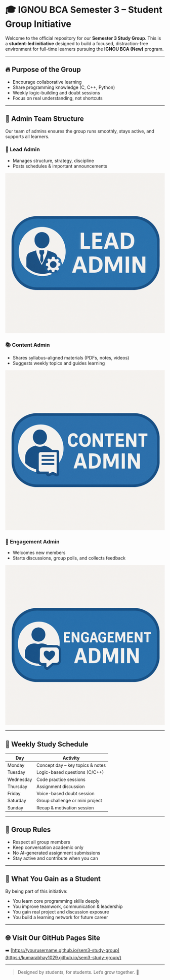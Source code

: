 # 🎓 IGNOU BCA Semester 3 – Student Group Initiative

Welcome to the official repository for our **Semester 3 Study Group**. This is a **student-led initiative** designed to build a focused, distraction-free environment for full-time learners pursuing the **IGNOU BCA (New)** program.

---

## 🔥 Purpose of the Group
- Encourage collaborative learning
- Share programming knowledge (C, C++, Python)
- Weekly logic-building and doubt sessions
- Focus on real understanding, not shortcuts

---

## 👥 Admin Team Structure
Our team of admins ensures the group runs smoothly, stays active, and supports all learners.

### 👑 Lead Admin
- Manages structure, strategy, discipline
- Posts schedules & important announcements

![Lead Admin](assets/lead_admin_badge.png)

### 📚 Content Admin
- Shares syllabus-aligned materials (PDFs, notes, videos)
- Suggests weekly topics and guides learning

![Content Admin](assets/content_admin_badge.png)

### 🤝 Engagement Admin
- Welcomes new members
- Starts discussions, group polls, and collects feedback

![Engagement Admin](assets/engagement_admin_badge.png)

---

## 📅 Weekly Study Schedule
| Day       | Activity                          |
|-----------|-----------------------------------|
| Monday    | Concept day – key topics & notes  |
| Tuesday   | Logic-based questions (C/C++)     |
| Wednesday | Code practice sessions            |
| Thursday  | Assignment discussion             |
| Friday    | Voice-based doubt session         |
| Saturday  | Group challenge or mini project   |
| Sunday    | Recap & motivation session        |

---

## 📌 Group Rules
- Respect all group members
- Keep conversation academic only
- No AI-generated assignment submissions
- Stay active and contribute when you can

---

## 🧠 What You Gain as a Student
By being part of this initiative:
- You learn core programming skills deeply
- You improve teamwork, communication & leadership
- You gain real project and discussion exposure
- You build a learning network for future career

---

## 🌐 Visit Our GitHub Pages Site
➡️ [https://yourusername.github.io/sem3-study-group](https://kumarabhay1029.github.io/sem3-study-group/)

---

> Designed by students, for students. Let’s grow together. 🚀
